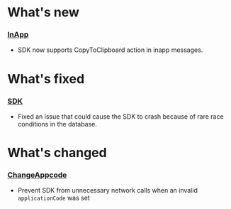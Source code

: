 # What's new

### [InApp](https://github.com/emartech/android-emarsys-sdk/wiki#3-inapp)

* SDK now supports CopyToClipboard action in inapp messages.

# What's fixed

### [SDK](https://github.com/emartech/android-emarsys-sdk/wiki)

* Fixed an issue that could cause the SDK to crash because of rare race conditions in the database.

# What's changed

### [ChangeAppcode](https://github.com/emartech/android-emarsys-sdk/wiki#6-ApplicationCode-and-merchantId-change)

* Prevent SDK from unnecessary network calls when an invalid `applicationCode` was set